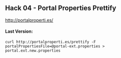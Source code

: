 ## Hack 04 - Portal Properties Prettify

http://portalproperti.es/

#### Last Version:

```
curl http://portalproperti.es/prettify -F portalPropertiesFile=@portal-ext.properties > portal.ext.new.properties
```
